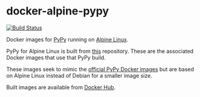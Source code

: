 # docker-alpine-pypy

[![Build Status](https://img.shields.io/travis/JayH5/docker-alpine-pypy/master.svg)](https://travis-ci.org/JayH5/docker-alpine-pypy)

Docker images for [PyPy](http://pypy.org) running on [Alpine Linux](http://www.alpinelinux.org).

PyPy for Alpine Linux is built from [this](https://github.com/JayH5/alpine-pypy) repository. These are the associated Docker images that use that PyPy build.

These images seek to mimic the [official PyPy Docker images](https://hub.docker.com/_/pypy/) but are based on Alpine Linux instead of Debian for a smaller image size.

Built images are available from [Docker Hub](https://hub.docker.com/r/jamiehewland/alpine-pypy/).
